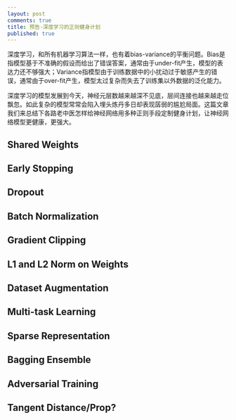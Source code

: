 ```yaml
---
layout: post
comments: true
title: 预告-深度学习的正则健身计划
published: true
---
```


深度学习，和所有机器学习算法一样，也有着bias-variance的平衡问题。Bias是指模型基于不准确的假设而给出了错误答案，通常由于under-fit产生，模型的表达力还不够强大；Variance指模型由于训练数据中的小扰动过于敏感产生的错误，通常由于over-fit产生，模型太过复杂而失去了训练集以外数据的泛化能力。

深度学习的模型发展到今天，神经元层数越来越深不见底，层间连接也越来越走位飘忽。如此复杂的模型常常会陷入埋头炼丹多日却表现孱弱的尴尬局面。这篇文章我们来总结下各路老中医怎样给神经网络用多种正则手段定制健身计划，让神经网络模型更健康，更强大。



## Shared Weights


## Early Stopping


## Dropout


## Batch Normalization


## Gradient Clipping


## L1 and L2 Norm on Weights


## Dataset Augmentation


## Multi-task Learning


## Sparse Representation


## Bagging Ensemble


## Adversarial Training


## Tangent Distance/Prop?


